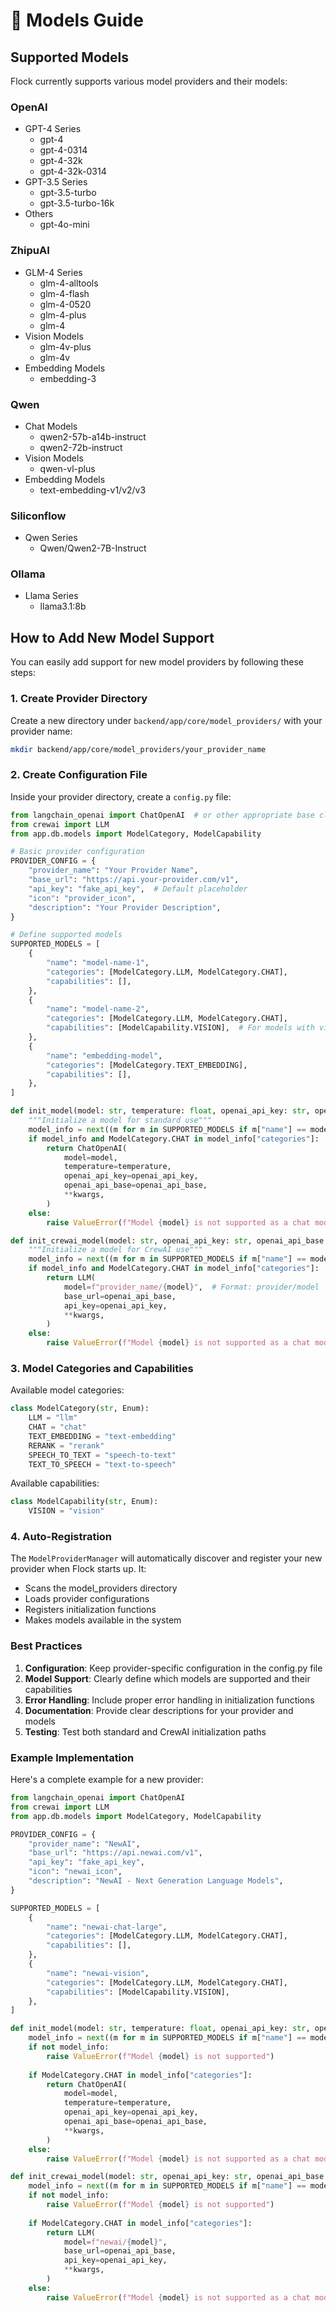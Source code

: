 # 🤖 Models Guide

## Supported Models

Flock currently supports various model providers and their models:

### OpenAI
- GPT-4 Series
  - gpt-4
  - gpt-4-0314
  - gpt-4-32k
  - gpt-4-32k-0314
- GPT-3.5 Series
  - gpt-3.5-turbo
  - gpt-3.5-turbo-16k
- Others
  - gpt-4o-mini

### ZhipuAI
- GLM-4 Series
  - glm-4-alltools
  - glm-4-flash
  - glm-4-0520
  - glm-4-plus
  - glm-4
- Vision Models
  - glm-4v-plus
  - glm-4v
- Embedding Models
  - embedding-3

### Qwen
- Chat Models
  - qwen2-57b-a14b-instruct
  - qwen2-72b-instruct
- Vision Models
  - qwen-vl-plus
- Embedding Models
  - text-embedding-v1/v2/v3

### Siliconflow
- Qwen Series
  - Qwen/Qwen2-7B-Instruct

### Ollama
- Llama Series
  - llama3.1:8b

## How to Add New Model Support

You can easily add support for new model providers by following these steps:

### 1. Create Provider Directory

Create a new directory under `backend/app/core/model_providers/` with your provider name:

```bash
mkdir backend/app/core/model_providers/your_provider_name
```

### 2. Create Configuration File

Inside your provider directory, create a `config.py` file:

```python
from langchain_openai import ChatOpenAI  # or other appropriate base class
from crewai import LLM
from app.db.models import ModelCategory, ModelCapability

# Basic provider configuration
PROVIDER_CONFIG = {
    "provider_name": "Your Provider Name",
    "base_url": "https://api.your-provider.com/v1",
    "api_key": "fake_api_key",  # Default placeholder
    "icon": "provider_icon",
    "description": "Your Provider Description",
}

# Define supported models
SUPPORTED_MODELS = [
    {
        "name": "model-name-1",
        "categories": [ModelCategory.LLM, ModelCategory.CHAT],
        "capabilities": [],
    },
    {
        "name": "model-name-2",
        "categories": [ModelCategory.LLM, ModelCategory.CHAT],
        "capabilities": [ModelCapability.VISION],  # For models with vision capabilities
    },
    {
        "name": "embedding-model",
        "categories": [ModelCategory.TEXT_EMBEDDING],
        "capabilities": [],
    },
]

def init_model(model: str, temperature: float, openai_api_key: str, openai_api_base: str, **kwargs):
    """Initialize a model for standard use"""
    model_info = next((m for m in SUPPORTED_MODELS if m["name"] == model), None)
    if model_info and ModelCategory.CHAT in model_info["categories"]:
        return ChatOpenAI(
            model=model,
            temperature=temperature,
            openai_api_key=openai_api_key,
            openai_api_base=openai_api_base,
            **kwargs,
        )
    else:
        raise ValueError(f"Model {model} is not supported as a chat model.")

def init_crewai_model(model: str, openai_api_key: str, openai_api_base: str, **kwargs):
    """Initialize a model for CrewAI use"""
    model_info = next((m for m in SUPPORTED_MODELS if m["name"] == model), None)
    if model_info and ModelCategory.CHAT in model_info["categories"]:
        return LLM(
            model=f"provider_name/{model}",  # Format: provider/model
            base_url=openai_api_base,
            api_key=openai_api_key,
            **kwargs,
        )
    else:
        raise ValueError(f"Model {model} is not supported as a chat model.")
```

### 3. Model Categories and Capabilities

Available model categories:
```python
class ModelCategory(str, Enum):
    LLM = "llm"
    CHAT = "chat"
    TEXT_EMBEDDING = "text-embedding"
    RERANK = "rerank"
    SPEECH_TO_TEXT = "speech-to-text"
    TEXT_TO_SPEECH = "text-to-speech"
```

Available capabilities:
```python
class ModelCapability(str, Enum):
    VISION = "vision"
```

### 4. Auto-Registration

The `ModelProviderManager` will automatically discover and register your new provider when Flock starts up. It:
- Scans the model_providers directory
- Loads provider configurations
- Registers initialization functions
- Makes models available in the system

### Best Practices

1. **Configuration**: Keep provider-specific configuration in the config.py file
2. **Model Support**: Clearly define which models are supported and their capabilities
3. **Error Handling**: Include proper error handling in initialization functions
4. **Documentation**: Provide clear descriptions for your provider and models
5. **Testing**: Test both standard and CrewAI initialization paths

### Example Implementation

Here's a complete example for a new provider:

```python
from langchain_openai import ChatOpenAI
from crewai import LLM
from app.db.models import ModelCategory, ModelCapability

PROVIDER_CONFIG = {
    "provider_name": "NewAI",
    "base_url": "https://api.newai.com/v1",
    "api_key": "fake_api_key",
    "icon": "newai_icon",
    "description": "NewAI - Next Generation Language Models",
}

SUPPORTED_MODELS = [
    {
        "name": "newai-chat-large",
        "categories": [ModelCategory.LLM, ModelCategory.CHAT],
        "capabilities": [],
    },
    {
        "name": "newai-vision",
        "categories": [ModelCategory.LLM, ModelCategory.CHAT],
        "capabilities": [ModelCapability.VISION],
    },
]

def init_model(model: str, temperature: float, openai_api_key: str, openai_api_base: str, **kwargs):
    model_info = next((m for m in SUPPORTED_MODELS if m["name"] == model), None)
    if not model_info:
        raise ValueError(f"Model {model} is not supported")
        
    if ModelCategory.CHAT in model_info["categories"]:
        return ChatOpenAI(
            model=model,
            temperature=temperature,
            openai_api_key=openai_api_key,
            openai_api_base=openai_api_base,
            **kwargs,
        )
    else:
        raise ValueError(f"Model {model} is not supported as a chat model")

def init_crewai_model(model: str, openai_api_key: str, openai_api_base: str, **kwargs):
    model_info = next((m for m in SUPPORTED_MODELS if m["name"] == model), None)
    if not model_info:
        raise ValueError(f"Model {model} is not supported")
        
    if ModelCategory.CHAT in model_info["categories"]:
        return LLM(
            model=f"newai/{model}",
            base_url=openai_api_base,
            api_key=openai_api_key,
            **kwargs,
        )
    else:
        raise ValueError(f"Model {model} is not supported as a chat model")
``` 